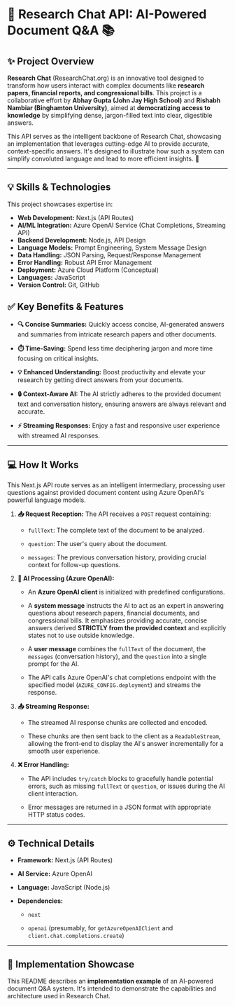 # 💬 Research Chat API: AI-Powered Document Q&A 📚

## ✨ Project Overview

**Research Chat** (ResearchChat.org) is an innovative tool designed to transform how users interact with complex documents like **research papers, financial reports, and congressional bills**. This project is a collaborative effort by **Abhay Gupta (John Jay High School)** and **Rishabh Nambiar (Binghamton University)**, aimed at **democratizing access to knowledge** by simplifying dense, jargon-filled text into clear, digestible answers.

This API serves as the intelligent backbone of Research Chat, showcasing an implementation that leverages cutting-edge AI to provide accurate, context-specific answers. It's designed to illustrate how such a system can simplify convoluted language and lead to more efficient insights. 🚀

---

## 💡 Skills & Technologies

This project showcases expertise in:

- **Web Development:** Next.js (API Routes)
- **AI/ML Integration:** Azure OpenAI Service (Chat Completions, Streaming API)
- **Backend Development:** Node.js, API Design
- **Language Models:** Prompt Engineering, System Message Design
- **Data Handling:** JSON Parsing, Request/Response Management
- **Error Handling:** Robust API Error Management
- **Deployment:** Azure Cloud Platform (Conceptual)
- **Languages:** JavaScript
- **Version Control:** Git, GitHub

## ✅ Key Benefits & Features

- **🔍 Concise Summaries:** Quickly access concise, AI-generated answers and summaries from intricate research papers and other documents.

- **⏱️ Time-Saving:** Spend less time deciphering jargon and more time focusing on critical insights.

- **💡 Enhanced Understanding:** Boost productivity and elevate your research by getting direct answers from your documents.

- **🔒 Context-Aware AI:** The AI strictly adheres to the provided document text and conversation history, ensuring answers are always relevant and accurate.

- **⚡ Streaming Responses:** Enjoy a fast and responsive user experience with streamed AI responses.

---

## 💻 How It Works

This Next.js API route serves as an intelligent intermediary, processing user questions against provided document content using Azure OpenAI's powerful language models.

1. **📥 Request Reception:** The API receives a `POST` request containing:

   - `fullText`: The complete text of the document to be analyzed.

   - `question`: The user's query about the document.

   - `messages`: The previous conversation history, providing crucial context for follow-up questions.

2. **🧠 AI Processing (Azure OpenAI):**

   - An **Azure OpenAI client** is initialized with predefined configurations.

   - A **system message** instructs the AI to act as an expert in answering questions about research papers, financial documents, and congressional bills. It emphasizes providing accurate, concise answers derived **STRICTLY from the provided context** and explicitly states not to use outside knowledge.

   - A **user message** combines the `fullText` of the document, the `messages` (conversation history), and the `question` into a single prompt for the AI.

   - The API calls Azure OpenAI's chat completions endpoint with the specified model (`AZURE_CONFIG.deployment`) and streams the response.

3. **📤 Streaming Response:**

   - The streamed AI response chunks are collected and encoded.

   - These chunks are then sent back to the client as a `ReadableStream`, allowing the front-end to display the AI's answer incrementally for a smooth user experience.

4. **❌ Error Handling:**

   - The API includes `try/catch` blocks to gracefully handle potential errors, such as missing `fullText` or `question`, or issues during the AI client interaction.

   - Error messages are returned in a JSON format with appropriate HTTP status codes.

---

## ⚙️ Technical Details

- **Framework:** Next.js (API Routes)

- **AI Service:** Azure OpenAI

- **Language:** JavaScript (Node.js)

- **Dependencies:**

  - `next`

  - `openai` (presumably, for `getAzureOpenAIClient` and `client.chat.completions.create`)

---

## 🚀 Implementation Showcase

This README describes an **implementation example** of an AI-powered document Q&A system. It's intended to demonstrate the capabilities and architecture used in Research Chat.
